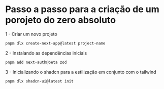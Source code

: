 # Passo a passo para a criação de um porojeto do zero absoluto

1 - Criar um novo projeto
```bash
pnpm dlx create-next-app@latest project-name
```
2 - Instalando as dependências iniciais
```bash
pnpm add next-auth@beta zod
```

3 - Inicializando o shadcn para a estilização em conjunto com o tailwind
```bash
pnpm dlx shadcn-ui@latest init
```